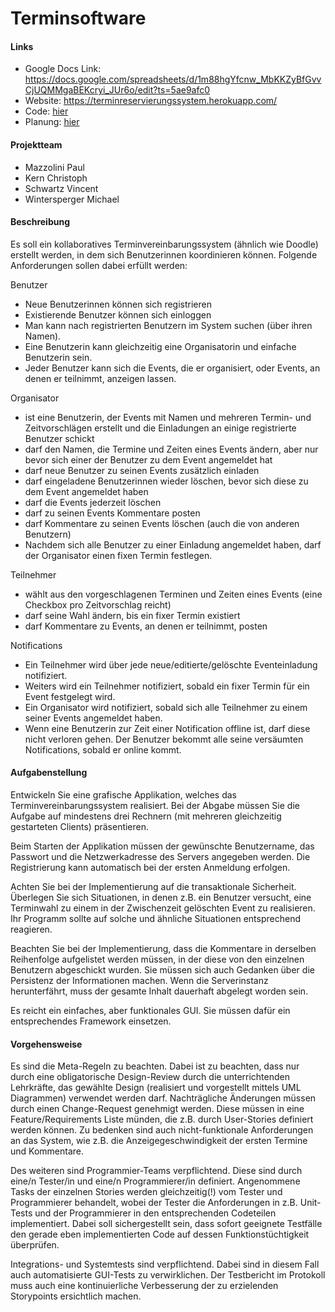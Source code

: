 # Terminsoftware

#### Links
- Google Docs Link: https://docs.google.com/spreadsheets/d/1m88hgYfcnw_MbKKZyBfGvvCjUQMMgaBEKcryi_JUr6o/edit?ts=5ae9afc0<br>
- Website: https://terminreservierungssystem.herokuapp.com/
- Code: [hier](src)
- Planung: [hier](Planung)

#### Projektteam
- Mazzolini Paul
- Kern Christoph
- Schwartz Vincent
- Wintersperger Michael

#### Beschreibung

Es soll ein kollaboratives Terminvereinbarungssystem (ähnlich wie Doodle) erstellt werden, in dem sich Benutzerinnen koordinieren können. Folgende Anforderungen sollen dabei erfüllt werden:

Benutzer
- Neue Benutzerinnen können sich registrieren
- Existierende Benutzer können sich einloggen
- Man kann nach registrierten Benutzern im System suchen (über ihren Namen).
- Eine Benutzerin kann gleichzeitig eine Organisatorin und einfache Benutzerin sein.
- Jeder Benutzer kann sich die Events, die er organisiert, oder Events, an denen er teilnimmt, anzeigen lassen.

Organisator
- ist eine Benutzerin, der Events mit Namen und mehreren Termin- und Zeitvorschlägen erstellt und die Einladungen an einige registrierte Benutzer schickt
- darf den Namen, die Termine und Zeiten eines Events ändern, aber nur bevor sich einer der Benutzer zu dem Event angemeldet hat
- darf neue Benutzer zu seinen Events zusätzlich einladen
- darf eingeladene Benutzerinnen wieder löschen, bevor sich diese zu dem Event angemeldet haben
- darf die Events jederzeit löschen
- darf zu seinen Events Kommentare posten
- darf Kommentare zu seinen Events löschen (auch die von anderen Benutzern)
- Nachdem sich alle Benutzer zu einer Einladung angemeldet haben, darf der Organisator einen fixen Termin festlegen.

Teilnehmer
- wählt aus den vorgeschlagenen Terminen und Zeiten eines Events (eine Checkbox pro Zeitvorschlag reicht)
- darf seine Wahl ändern, bis ein fixer Termin existiert
- darf Kommentare zu Events, an denen er teilnimmt, posten

Notifications
- Ein Teilnehmer wird über jede neue/editierte/gelöschte Eventeinladung notifiziert.
- Weiters wird ein Teilnehmer notifiziert, sobald ein fixer Termin für ein Event festgelegt wird.
- Ein Organisator wird notifiziert, sobald sich alle Teilnehmer zu einem seiner Events angemeldet haben.
- Wenn eine Benutzerin zur Zeit einer Notification offline ist, darf diese nicht verloren gehen. Der Benutzer bekommt alle seine versäumten Notifications, sobald er online kommt.


#### Aufgabenstellung

Entwickeln Sie eine grafische Applikation, welches das Terminvereinbarungssystem realisiert. Bei der Abgabe müssen Sie die Aufgabe auf mindestens drei Rechnern (mit mehreren gleichzeitig gestarteten Clients) präsentieren.

Beim Starten der Applikation müssen der gewünschte Benutzername, das Passwort und die Netzwerkadresse des Servers angegeben werden. Die Registrierung kann automatisch bei der ersten Anmeldung erfolgen.

Achten Sie bei der Implementierung auf die transaktionale Sicherheit. Überlegen Sie sich Situationen, in denen z.B. ein Benutzer versucht, eine Terminwahl zu einem in der Zwischenzeit gelöschten Event zu realisieren. Ihr Programm sollte auf solche und ähnliche Situationen entsprechend reagieren.

Beachten Sie bei der Implementierung, dass die Kommentare in derselben Reihenfolge aufgelistet werden müssen, in der diese von den einzelnen Benutzern abgeschickt wurden.
Sie müssen sich auch Gedanken über die Persistenz der Informationen machen. Wenn die Serverinstanz herunterfährt, muss der gesamte Inhalt dauerhaft abgelegt worden sein.

Es reicht ein einfaches, aber funktionales GUI. Sie müssen dafür ein entsprechendes Framework einsetzen.


#### Vorgehensweise

Es sind die Meta-Regeln zu beachten. Dabei ist zu beachten, dass nur durch eine obligatorische Design-Review durch die unterrichtenden Lehrkräfte, das gewählte Design (realisiert und vorgestellt mittels UML Diagrammen) verwendet werden darf. Nachträgliche Änderungen müssen durch einen Change-Request genehmigt werden. Diese müssen in eine Feature/Requirements Liste münden, die z.B. durch User-Stories definiert werden können. Zu bedenken sind auch nicht-funktionale Anforderungen an das System, wie z.B. die Anzeigegeschwindigkeit der ersten Termine und Kommentare.

Des weiteren sind Programmier-Teams verpflichtend. Diese sind durch eine/n Tester/in und eine/n Programmierer/in definiert. Angenommene Tasks der einzelnen Stories werden gleichzeitig(!) vom Tester und Programmierer behandelt, wobei der Tester die Anforderungen in z.B. Unit-Tests und der Programmierer in den entsprechenden Codeteilen implementiert. Dabei soll sichergestellt sein, dass sofort geeignete Testfälle den gerade eben implementierten Code auf dessen Funktionstüchtigkeit überprüfen.

Integrations- und Systemtests sind verpflichtend. Dabei sind in diesem Fall auch automatisierte GUI-Tests zu verwirklichen. Der Testbericht im Protokoll muss auch eine kontinuierliche Verbesserung der zu erzielenden Storypoints ersichtlich machen.
